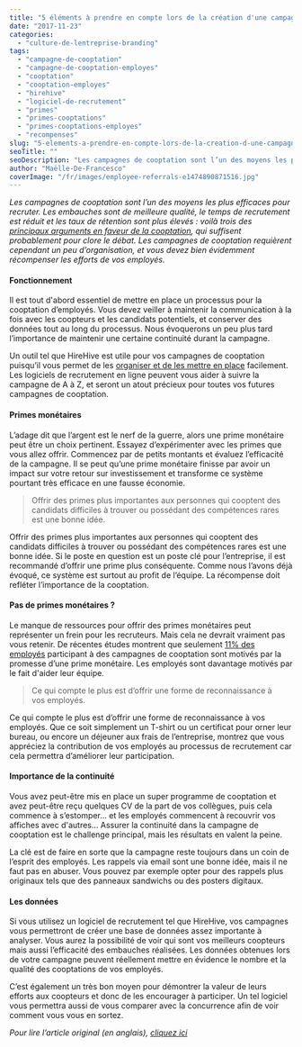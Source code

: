 ```yaml
---
title: "5 éléments à prendre en compte lors de la création d'une campagne de cooptation avec primes"
date: "2017-11-23"
categories:
  - "culture-de-lentreprise-branding"
tags:
  - "campagne-de-cooptation"
  - "campagne-de-cooptation-employes"
  - "cooptation"
  - "cooptation-employes"
  - "hirehive"
  - "logiciel-de-recrutement"
  - "primes"
  - "primes-cooptations"
  - "primes-cooptations-employes"
  - "recompenses"
slug: "5-elements-a-prendre-en-compte-lors-de-la-creation-d-une-campagne-de-cooptation"
seoTitle: ""
seoDescription: "Les campagnes de cooptation sont l’un des moyens les plus efficaces pour recruter. Elles requièrent un peu d’organisation, et HireHive peut vous aider."
author: "Maëlle-De-Francesco"
coverImage: "/fr/images/employee-referrals-e1474890871516.jpg"
---
```


_Les campagnes de cooptation sont l’un des moyens les plus efficaces pour recruter. Les embauches sont de meilleure qualité, le temps de recrutement est réduit et les taux de rétention sont plus élevés : voilà trois des [principaux arguments en faveur de la cooptation](http://hirehive.io/blog/employee-referrals-team-can-help-you-grow/), qui suffisent probablement pour clore le débat. Les campagnes de cooptation requièrent cependant un peu d’organisation, et vous devez bien évidemment récompenser les efforts de vos employés._

#### Fonctionnement

Il est tout d'abord essentiel de mettre en place un processus pour la cooptation d’employés. Vous devez veiller à maintenir la communication à la fois avec les coopteurs et les candidats potentiels, et conserver des données tout au long du processus. Nous évoquerons un peu plus tard l’importance de maintenir une certaine continuité durant la campagne.

Un outil tel que HireHive est utile pour vos campagnes de cooptation puisqu’il vous permet de les [organiser et de les mettre en place](http://hirehive.io/recruiting-features/employee-referral-tracking/) facilement. Les logiciels de recrutement en ligne peuvent vous aider à suivre la campagne de A à Z, et seront un atout précieux pour toutes vos futures campagnes de cooptation.

#### Primes monétaires

L’adage dit que l’argent est le nerf de la guerre, alors une prime monétaire peut être un choix pertinent. Essayez d’expérimenter avec les primes que vous allez offrir. Commencez par de petits montants et évaluez l’efficacité de la campagne. Il se peut qu’une prime monétaire finisse par avoir un impact sur votre retour sur investissement et transforme ce système pourtant très efficace en une fausse économie.

> Offrir des primes plus importantes aux personnes qui cooptent des candidats difficiles à trouver ou possédant des compétences rares est une bonne idée.

Offrir des primes plus importantes aux personnes qui cooptent des candidats difficiles à trouver ou possédant des compétences rares est une bonne idée. Si le poste en question est un poste clé pour l’entreprise, il est recommandé d’offrir une prime plus conséquente. Comme nous l’avons déjà évoqué, ce système est surtout au profit de l’équipe. La récompense doit refléter l’importance de la cooptation.

#### Pas de primes monétaires ?

Le manque de ressources pour offrir des primes monétaires peut représenter un frein pour les recruteurs. Mais cela ne devrait vraiment pas vous retenir. De récentes études montrent que seulement [11% des employés](http://www.eremedia.com/ere/motivating-employees-to-make-referrals-determining-the-most-effective-rewards/) participant à des campagnes de cooptation sont motivés par la promesse d’une prime monétaire. Les employés sont davantage motivés par le fait d'aider leur équipe.

> Ce qui compte le plus est d’offrir une forme de reconnaissance à vos employés.

Ce qui compte le plus est d’offrir une forme de reconnaissance à vos employés. Que ce soit simplement un T-shirt ou un certificat pour orner leur bureau, ou encore un déjeuner aux frais de l’entreprise, montrez que vous appréciez la contribution de vos employés au processus de recrutement car cela permettra d’améliorer leur participation.

#### Importance de la continuité

Vous avez peut-être mis en place un super programme de cooptation et avez peut-être reçu quelques CV de la part de vos collègues, puis cela commence à s’estomper… et les employés commencent à recouvrir vos affiches avec d'autres... Assurer la continuité dans la campagne de cooptation est le challenge principal, mais les résultats en valent la peine.

La clé est de faire en sorte que la campagne reste toujours dans un coin de l’esprit des employés. Les rappels via email sont une bonne idée, mais il ne faut pas en abuser. Vous pouvez par exemple opter pour des rappels plus originaux tels que des panneaux sandwichs ou des posters digitaux.

#### Les données

Si vous utilisez un logiciel de recrutement tel que HireHive, vos campagnes vous permettront de créer une base de données assez importante à analyser. Vous aurez la possibilité de voir qui sont vos meilleurs coopteurs mais aussi l’efficacité des embauches réalisées. Les données obtenues lors de votre campagne peuvent réellement mettre en évidence le nombre et la qualité des cooptations de vos employés.

C’est également un très bon moyen pour démontrer la valeur de leurs efforts aux coopteurs et donc de les encourager à participer. Un tel logiciel vous permettra aussi de vous comparer avec la concurrence afin de voir comment vous vous en sortez.

_Pour lire l’article original (en anglais), [cliquez ici](https://hirehive.com/employee-referrals-rewards-program/)_
